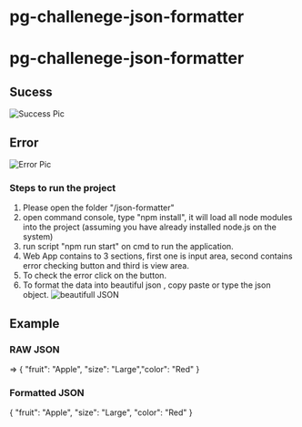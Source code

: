 # pg-challenege-json-formatter

# pg-challenege-json-formatter

## Sucess
![Success Pic](https://github.com/shahiddhariwala/pg-challenege-json-formatter/blob/master/json_formatter/src/assets/jsonFormatSuccess.png)

## Error
![Error Pic](https://github.com/shahiddhariwala/pg-challenege-json-formatter/blob/master/json_formatter/src/assets/jsonFormat1.png)

### Steps to run the project

1. Please open the folder "/json-formatter"
2. open command console, type "npm install", it will load all node modules into the project (assuming you have already installed node.js on the system)
3. run script "npm run start" on cmd to run the application.
4. Web App contains to 3 sections, first one is input area, second contains error checking button and third is view area.
5. To check the error click on the button.
6. To format the data into beautiful json , copy paste or type the json object.
![beautifull JSON](https://github.com/shahiddhariwala/pg-challenege-json-formatter/blob/master/json_formatter/src/assets/BeautifulJSON.png)

## Example

### RAW JSON
=> 
{
    "fruit": "Apple", "size": "Large","color": "Red"
}
### Formatted JSON
{
  "fruit": "Apple",
  "size": "Large",
  "color": "Red"
}
